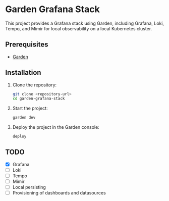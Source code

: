 # Garden Grafana Stack

This project provides a Grafana stack using Garden, including Grafana, Loki, Tempo, and Mimir for local observability on a local Kubernetes cluster.

## Prerequisites

- [Garden](https://docs.garden.io/getting-started/installation)

## Installation

1. Clone the repository:
    ```sh
    git clone <repository-url>
    cd garden-grafana-stack
    ```

2. Start the project:
    ```sh
    garden dev
    ```

3. Deploy the project in the Garden console:
    ```sh
    deploy
    ```

## TODO

- [x] Grafana
- [ ] Loki
- [ ] Tempo
- [ ] Mimir
- [ ] Local persisting
- [ ] Provisioning of dashboards and datasources
